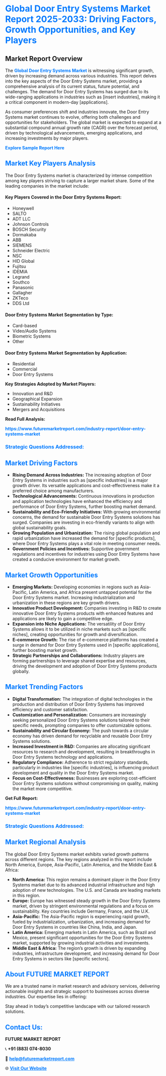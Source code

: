 <h1 style="color: #007BFF;">Global Door Entry Systems Market Report 2025-2033: Driving Factors, Growth Opportunities, and Key Players</h1>

<section id="overview">
<h2>Market Report Overview</h2>
<p>The <a href="https://www.futuremarketreport.com/industry-report/door-entry-systems-market" style="color: #007BFF; text-decoration: none;"><strong>Global Door Entry Systems Market</strong></a> is witnessing significant growth, driven by increasing demand across various industries. This report delves into the key aspects of the Door Entry Systems market, providing a comprehensive analysis of its current status, future potential, and challenges. The demand for Door Entry Systems has surged due to its wide-ranging applications in industries such as [insert industries], making it a critical component in modern-day [applications].</p>
<p>As consumer preferences shift and industries innovate, the Door Entry Systems market continues to evolve, offering both challenges and opportunities for stakeholders. The global market is expected to expand at a substantial compound annual growth rate (CAGR) over the forecast period, driven by technological advancements, emerging applications, and increasing investments by major players.</p>
</section>

<section id="overview">
<p><a href="https://www.futuremarketreport.com/request-sample/reportId=128615" style="color: #007BFF; text-decoration: none;"><strong>Explore Sample Report Here</strong></a></p>
</section>

<section id="key-players">
<h2 style="color: #007BFF;">Market Key Players Analysis</h2>
<p>The Door Entry Systems market is characterized by intense competition among key players striving to capture a larger market share. Some of the leading companies in the market include:</p>
<h4>Key Players Covered in the Door Entry Systems Report:</h4>
<ul><li>Honeywell</li><li>SALTO</li><li>ADT LLC</li><li>Johnson Controls</li><li>BOSCH Security</li><li>Dormakaba</li><li>ABB</li><li>SIEMENS</li><li>Schneider Electric</li><li>NSC</li><li>HID Global</li><li>Fujitsu</li><li>IDEMIA</li><li>Legrand</li><li>Southco</li><li>Panasonic</li><li>Gallagher</li><li>ZKTeco</li><li>DDS Ltd</li></ul>
<h4>Door Entry Systems Market Segmentation by Type:</h4>
<ul><li>Card-based</li><li>Video/Audio Systems</li><li>Biometric Systems</li><li>Other</li></ul>

<h4>Door Entry Systems Market Segmentation by Application:</h4>
<ul><li>Residential</li><li>Commercial</li><li>Door Entry Systems</li></ul>
<p><strong>Key Strategies Adopted by Market Players:</strong></p>
<ul>
<li>Innovation and R&D</li>
<li>Geographical Expansion</li>
<li>Sustainability Initiatives</li>
<li>Mergers and Acquisitions</li>
</ul>
</section>

<section>
<p><strong>Read Full Analysis: </strong></p><a href="https://www.futuremarketreport.com/industry-report/door-entry-systems-market" style="color: #007BFF; text-decoration: none;"><strong>https://www.futuremarketreport.com/industry-report/door-entry-systems-market</strong></a>
<h3 style="color: #007BFF;">Strategic Questions Addressed:</h3>
</section>

<section id="driving-factors">
<h2 style="color: #007BFF;">Market Driving Factors</h2>
<ul>
<li><strong>Rising Demand Across Industries:</strong> The increasing adoption of Door Entry Systems in industries such as [specific industries] is a major growth driver. Its versatile applications and cost-effectiveness make it a preferred choice among manufacturers.</li>
<li><strong>Technological Advancements:</strong> Continuous innovations in production and application technologies have enhanced the efficiency and performance of Door Entry Systems, further boosting market demand.</li>
<li><strong>Sustainability and Eco-Friendly Initiatives:</strong> With growing environmental concerns, the demand for sustainable Door Entry Systems solutions has surged. Companies are investing in eco-friendly variants to align with global sustainability goals.</li>
<li><strong>Growing Population and Urbanization:</strong> The rising global population and rapid urbanization have increased the demand for [specific products], where Door Entry Systems plays a vital role in meeting consumer needs.</li>
<li><strong>Government Policies and Incentives:</strong> Supportive government regulations and incentives for industries using Door Entry Systems have created a conducive environment for market growth.</li>
</ul>
</section>

<section id="growth-opportunities">
<h2 style="color: #007BFF;">Market Growth Opportunities</h2>
<ul>
<li><strong>Emerging Markets:</strong> Developing economies in regions such as Asia-Pacific, Latin America, and Africa present untapped potential for the Door Entry Systems market. Increasing industrialization and urbanization in these regions are key growth drivers.</li>
<li><strong>Innovative Product Development:</strong> Companies investing in R&D to create innovative Door Entry Systems products with enhanced features and applications are likely to gain a competitive edge.</li>
<li><strong>Expansion into Niche Applications:</strong> The versatility of Door Entry Systems allows it to be utilized in niche markets such as [specific niches], creating opportunities for growth and diversification.</li>
<li><strong>E-commerce Growth:</strong> The rise of e-commerce platforms has created a surge in demand for Door Entry Systems used in [specific applications], further boosting market growth.</li>
<li><strong>Strategic Partnerships and Collaborations:</strong> Industry players are forming partnerships to leverage shared expertise and resources, driving the development and adoption of Door Entry Systems products globally.</li>
</ul>
</section>

<section id="trending-factors">
<h2 style="color: #007BFF;">Market Trending Factors</h2>
<ul>
<li><strong>Digital Transformation:</strong> The integration of digital technologies in the production and distribution of Door Entry Systems has improved efficiency and customer satisfaction.</li>
<li><strong>Customization and Personalization:</strong> Consumers are increasingly seeking personalized Door Entry Systems solutions tailored to their specific needs, prompting companies to offer customizable options.</li>
<li><strong>Sustainability and Circular Economy:</strong> The push towards a circular economy has driven demand for recyclable and reusable Door Entry Systems solutions.</li>
<li><strong>Increased Investment in R&D:</strong> Companies are allocating significant resources to research and development, resulting in breakthroughs in Door Entry Systems technology and applications.</li>
<li><strong>Regulatory Compliance:</strong> Adherence to strict regulatory standards, particularly in industries like [specific industries], is influencing product development and quality in the Door Entry Systems market.</li>
<li><strong>Focus on Cost-Effectiveness:</strong> Businesses are exploring cost-efficient Door Entry Systems solutions without compromising on quality, making the market more competitive.</li>
</ul>
</section>

<section>
<p><strong>Get Full Report: </strong></p><a href="https://www.futuremarketreport.com/industry-report/door-entry-systems-market" style="color: #007BFF; text-decoration: none;"><strong>https://www.futuremarketreport.com/industry-report/door-entry-systems-market</strong></a>
<h3 style="color: #007BFF;">Strategic Questions Addressed:</h3>
</section>


<section id="regional-analysis">
<h2 style="color: #007BFF;">Market Regional Analysis</h2>
<p>The global Door Entry Systems market exhibits varied growth patterns across different regions. The key regions analyzed in this report include North America, Europe, Asia-Pacific, Latin America, and the Middle East & Africa:</p>
<ul>
<li><strong>North America:</strong> This region remains a dominant player in the Door Entry Systems market due to its advanced industrial infrastructure and high adoption of new technologies. The U.S. and Canada are leading markets in this region.</li>
<li><strong>Europe:</strong> Europe has witnessed steady growth in the Door Entry Systems market, driven by stringent environmental regulations and a focus on sustainability. Key countries include Germany, France, and the U.K.</li>
<li><strong>Asia-Pacific:</strong> The Asia-Pacific region is experiencing rapid growth, fueled by industrialization, urbanization, and increasing demand for Door Entry Systems in countries like China, India, and Japan.</li>
<li><strong>Latin America:</strong> Emerging markets in Latin America, such as Brazil and Mexico, present significant opportunities for the Door Entry Systems market, supported by growing industrial activities and investments.</li>
<li><strong>Middle East & Africa:</strong> The region’s growth is driven by expanding industries, infrastructure development, and increasing demand for Door Entry Systems in sectors like [specific sectors].</li>
</ul>
</section>

<footer>
<h2 style="color: #007BFF;">About FUTURE MARKET REPORT</h2>
<p>We are a trusted name in market research and advisory services, delivering actionable insights and strategic support to businesses across diverse industries. Our expertise lies in offering:</p>

<p>Stay ahead in today’s competitive landscape with our tailored research solutions.</p>

<h2 style="color: #007BFF;">Contact Us:</h2>
<p><strong>FUTURE MARKET REPORT</strong></p>
<p>📞 <strong>+91 (883) 074-8030</strong></p>
<p>📧 <strong><a href="mailto:help@futuremarketreport.com" style="color: #007BFF;">help@futuremarketreport.com</a></strong></p>
<p>🌐 <strong><a href="https://www.futuremarketreport.com/" style="color: #007BFF;">Visit Our Website</a></strong></p>
</footer>